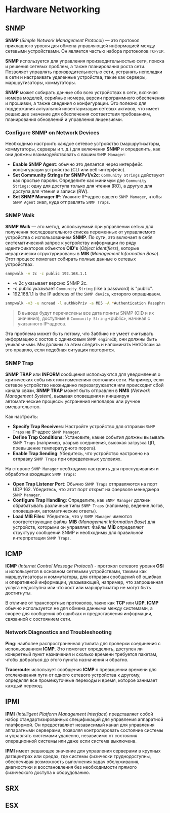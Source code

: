 # Hardware Networking

## SNMP
**SNMP** (*Simple Network Management Protocol*) — это протокол прикладного уровня для обмена управляющей информацией между сетевыми устройствами. Он является частью набора протоколов `TCP/IP`.

**SNMP** используется для управления производительностью сети, поиска и решения сетевых проблем, а также планирования роста сети. Позволяет управлять производительностью сети, устранять неполадки в сети и настраивать удаленные устройства, такие как серверы, маршрутизаторы, коммутаторы.

**SNMP** может собирать данные обо всех устройствах в сети, включая номера моделей, серийные номера, версии программного обеспечения и прошивки, а также сведения о конфигурации. Это полезно для поддержания актуальной инвентаризации сетевых активов, что имеет решающее значение для обеспечения соответствия требованиям, планирования обновлений и управления лицензиями.

### Configure SNMP on Network Devices
Необходимо настроить каждое сетевое устройство (маршрутизаторы, коммутаторы, серверы и т. д.) для включения **SNMP** и определить, как они должны взаимодействовать с вашим `SNMP Manager`:
- **Enable SNMP Agent**: обычно это делается через интерфейс конфигурации устройства (CLI или веб-интерфейс).
- **Set Community Strings for SNMPv1/v2c**: `Community Strings` действуют как простые пароли. Определите как минимум две `Community Strings`: одну для доступа только для чтения (RO), а другую для доступа для чтения и записи (RW).
- **Set SNMP Manager IP**: Укажите IP-адрес вашего `SNMP Manager`, чтобы `SNMP Agent` знал, куда отправлять `SNMP Traps`.

### SNMP Walk
**SNMP Walk** — это метод, используемый при управлении сетью для получения последовательного списка переменных от управляемого устройства с использованием **SNMP**. По сути, это включает в себя систематический запрос к устройству информации по ряду идентификаторов объектов **OID's** (*Object Identifiers*), которые иерархически структурированы в **MIB** (*Management Information Base*). Этот процесс помогает собирать полные данные о сетевых устройствах.
```bash
snmpwalk -v 2c -c public 192.168.1.1
```
- -v 2c указывает версию SNMP 2c.
- -c public указывает `Community String` (like a password) is "public".
- 192.168.1.1 is the IP address of the `SNMP device`, которого опрашиваем.
```bash
snmpwalk -v3 -u ncread -l authNoPriv -a MD5 -A *Authentication Passphrase* *Network Device Name*
```
> В выводе будут перечислены все дата поинты SNMP (OID и их значения), доступные в `Community String` «public», начиная с указанного IP-адреса.

Эта проблема может быть потому, что Заббикс не умеет считывать информацию с хостов с одинаковым `SNMP engineID`, они должны быть уникальными. Мы должны за этим следить и напоминать НетОпсам за это правило, если подобная ситуация повторится.

### SNMP Trap
**SNMP TRAP** или **INFORM** сообщения используются для уведомления о критических событиях или изменениях состояния сети. Например, если сетевое устройство неожиданно перезагружается или происходит сбой канала связи, **SNMP TRAP** может быть отправлен в **NMS** (*Network Management System*), вызывая оповещения и инициируя автоматические процессы устранения неполадок или ручное вмешательство.

Как настроить:
- **Specify Trap Receivers**: Настройте устройство для отправки `SNMP Traps` на IP-адрес `SNMP Manager`.
- **Define Trap Conditions**: Установите, какие события должны вызывать `SNMP Traps` (например, разрыв соединения, высокая загрузка ЦП, превышение температурного порога).
- **Enable Trap Sending**: Убедитесь, что устройство настроено на отправку `SNMP Traps` при определенных условиях.

На стороне `SNMP Manager` необходимо настроить для прослушивания и обработки входящих `SNMP Traps`:
- **Open Trap Listener Port**: Обычно `SNMP Traps` отправляются на порт UDP 162. Убедитесь, что этот порт открыт на фаерволе менеджера `SNMP Manager`.
- **Configure Trap Handling**: Определите, как `SNMP Manager` должен обрабатывать различные типы `SNMP Traps` (например, ведение логов, оповещения, автоматические ответы).
- **Load MIB Files**: Убедитесь, что у `SNMP Manager` имеются соответствующие файлы **MIB** (*Management Information Base*) для устройств, которыми он управляет. Файлы **MIB** определяют структуру сообщений SNMP и необходимы для правильной интерпретации `SNMP Traps`.

## ICMP
**ICMP** (*Internet Control Message Protocol*) - протокол сетевого уровня **OSI** и используется в основном сетевыми устройствами, такими как маршрутизаторы и коммутаторы, для отправки сообщений об ошибках и оперативной информации, указывающей, например, что запрошенная услуга недоступна или что хост или маршрутизатор не могут быть достигнуты.

В отличие от транспортных протоколов, таких как **TCP** или **UDP**, **ICMP** обычно используется не для обмена данными между системами, а скорее для сообщения об ошибках и предоставления информации, связанной с состоянием сети.

### Network Diagnostics and Troubleshooting
**Ping**: наиболее распространенная утилита для проверки соединения с использованием **ICMP**. Это помогает определить, доступен ли конкретный пункт назначения и сколько времени требуется пакетам, чтобы добраться до этого пункта назначения и обратно.

**Traceroute**: использует сообщения **ICMP** о превышении времени для отслеживания пути от одного сетевого устройства к другому, определяя все промежуточные переходы и время, которое занимает каждый переход.

## IPMI
**IPMI** (*Intelligent Platform Management Interface*) представляет собой набор стандартизированных спецификаций для управления аппаратной платформой. Он предоставляет независимый канал для управления аппаратными серверами, позволяя контролировать состояние системы и управлять системами удаленно, независимо от состояния операционной системы или даже если система выключена.

**IPMI** имеет решающее значение для управления серверами в крупных датацентрах или средах, где системы физически труднодоступны, обеспечивая возможность выполнения задач обслуживания, диагностики и восстановления без необходимости прямого физического доступа к оборудованию.

## SRX

## ESX